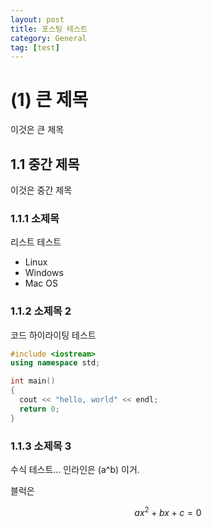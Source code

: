 ```yaml
---
layout: post
title: 포스팅 테스트
category: General
tag: [test]
---
```

# (1) 큰 제목
이것은 큰 제목
## 1.1 중간 제목
이것은 중간 제목
### 1.1.1 소제목
리스트 테스트
- Linux
- Windows
- Mac OS


### 1.1.2 소제목 2
코드 하이라이팅 테스트
```c++
#include <iostream>
using namespace std;

int main()
{
  cout << "hello, world" << endl;
  return 0;
}
```

### 1.1.3 소제목 3

수식 테스트... 인라인은 \(a^b\) 이거.

블럭은

$$ ax^2+bx+c=0 $$

